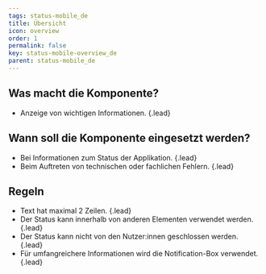 ```yaml
---
tags: status-mobile_de
title: Übersicht
icon: overview
order: 1
permalink: false  
key: status-mobile-overview_de
parent: status-mobile_de
---
```


## Was macht die Komponente?
* Anzeige von wichtigen Informationen. {.lead}

## Wann soll die Komponente eingesetzt werden?
* Bei Informationen zum Status der Applikation. {.lead}
* Beim Auftreten von technischen oder fachlichen Fehlern. {.lead}

## Regeln
* Text hat maximal 2 Zeilen. {.lead}
* Der Status kann innerhalb von anderen Elementen verwendet werden. {.lead}
* Der Status kann nicht von den Nutzer:innen geschlossen werden. {.lead}
* Für umfangreichere Informationen wird die Notification-Box verwendet. {.lead}
